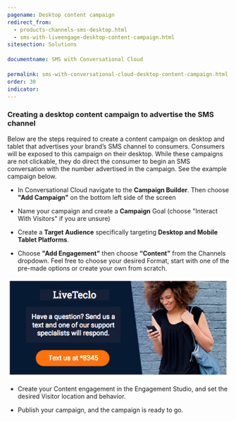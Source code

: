 ```yaml
---
pagename: Desktop content campaign
redirect_from:
  - products-channels-sms-desktop.html
  - sms-with-liveengage-desktop-content-campaign.html
sitesection: Solutions

documentname: SMS with Conversational Cloud

permalink: sms-with-conversational-cloud-desktop-content-campaign.html
order: 30
indicator:
---
```

### Creating a desktop content campaign to advertise the SMS channel

Below are the steps required to create a content campaign on desktop and tablet that advertises your brand’s SMS channel to consumers. Consumers will be exposed to this campaign on their desktop. While these campaigns are not clickable, they do direct the consumer to begin an SMS conversation with the number advertised in the campaign. See the example campaign below.

* In Conversational Cloud navigate to the **Campaign Builder**. Then choose **"Add Campaign"** on the bottom left side of the screen

* Name your campaign and create a **Campaign** Goal (choose "Interact With Visitors" if you are unsure)

* Create a **Target Audience** specifically targeting **Desktop and Mobile Tablet Platforms**.

* Choose **"Add Engagement"** then choose **“Content”** from the Channels dropdown. Feel free to choose your desired Format, start with one of the pre-made options or create your own from scratch.

![Desktop Campaign](img/desktopcampaign.png)

* Create your Content engagement in the Engagement Studio, and set the desired Visitor location and behavior.

* Publish your campaign, and the campaign is ready to go.
